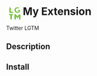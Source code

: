 # <img src="public/icons/icon_48.png" width="45" align="left"> My Extension

Twitter LGTM

## Description

## Install
